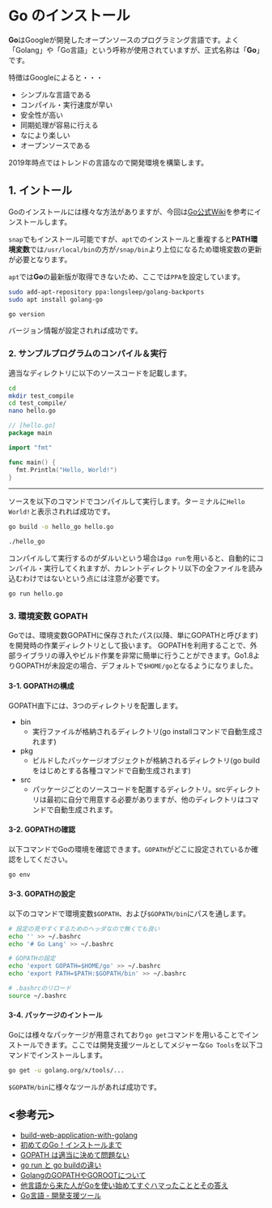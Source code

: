 # Go のインストール

**Go**はGoogleが開発したオープンソースのプログラミング言語です。よく「Golang」や「Go言語」という呼称が使用されていますが、正式名称は「**Go**」です。

特徴はGoogleによると・・・

- シンプルな言語である
- コンパイル・実行速度が早い
- 安全性が高い
- 同期処理が容易に行える
- なにより楽しい
- オープンソースである

2019年時点ではトレンドの言語なので開発環境を構築します。

## 1. イントール

Goのインストールには様々な方法がありますが、今回は[Go公式Wiki](https://github.com/golang/go/wiki/Ubuntu)を参考にインストールします。

`snap`でもインストール可能ですが、`apt`でのインストールと重複すると**PATH環境変数**では`/usr/local/bin`の方が`/snap/bin`より上位になるため環境変数の更新が必要となります。

`apt`では**Go**の最新版が取得できないため、ここでは`PPA`を設定しています。

```bash
sudo add-apt-repository ppa:longsleep/golang-backports
sudo apt install golang-go

go version
```

バージョン情報が設定されれば成功です。

### 2. サンプルプログラムのコンパイル＆実行

適当なディレクトリに以下のソースコードを記載します。

```bash
cd
mkdir test_compile
cd test_compile/
nano hello.go
```

```go
// [hello.go]
package main

import "fmt"

func main() {
  fmt.Println("Hello, World!")
}
```

---

ソースを以下のコマンドでコンパイルして実行します。ターミナルに`Hello World!`と表示されれば成功です。

```bash
go build -o hello_go hello.go

./hello_go
```

コンパイルして実行するのがダルいという場合は`go run`を用いると、自動的にコンパイル・実行してくれますが、カレントディレクトリ以下の全ファイルを読み込むわけではないという点には注意が必要です。

```bash
go run hello.go
```

### 3. 環境変数 GOPATH

Goでは、環境変数GOPATHに保存されたパス(以降、単にGOPATHと呼びます)を開発時の作業ディレクトリとして扱います。 GOPATHを利用することで、外部ライブラリの導入やビルド作業を非常に簡単に行うことができます。Go1.8よりGOPATHが未設定の場合、デフォルトで`$HOME/go`となるようになりました。

#### 3-1. GOPATHの構成

GOPATH直下には、3つのディレクトリを配置します。

- bin
  - 実行ファイルが格納されるディレクトリ(go installコマンドで自動生成されます)
- pkg
  - ビルドしたパッケージオブジェクトが格納されるディレクトリ(go buildをはじめとする各種コマンドで自動生成されます)
- src
  - パッケージごとのソースコードを配置するディレクトリ。srcディレクトリは最初に自分で用意する必要がありますが、他のディレクトリはコマンドで自動生成されます。

#### 3-2. GOPATHの確認

以下コマンドでGoの環境を確認できます。`GOPATH`がどこに設定されているか確認をしてください。

```bash
go env
```

#### 3-3. GOPATHの設定

以下のコマンドで環境変数`$GOPATH`、および`$GOPATH/bin`にパスを通します。

```bash
# 設定の見やすくするためのヘッダなので無くても良い
echo '' >> ~/.bashrc
echo '# Go Lang' >> ~/.bashrc

# GOPATHの設定
echo 'export GOPATH=$HOME/go' >> ~/.bashrc
echo 'export PATH=$PATH:$GOPATH/bin' >> ~/.bashrc

# .bashrcのリロード
source ~/.bashrc
```

#### 3-4. パッケージのイントール

Goには様々なパッケージが用意されており`go get`コマンドを用いることでインストールできます。ここでは開発支援ツールとしてメジャーな`Go Tools`を以下コマンドでインストールします。

```bash
go get -u golang.org/x/tools/...
```

`$GOPATH/bin`に様々なツールがあれば成功です。

## <参考元>

- [build-web-application-with-golang](https://github.com/astaxie/build-web-application-with-golang)
- [初めてのGo！インストールまで](https://qiita.com/inexp_eng4432/items/08dce692894c92ae08ee)
- [GOPATH は適当に決めて問題ない](https://qiita.com/yuku_t/items/c7ab1b1519825cc2c06f)
- [go run と go buildの違い](http://nununu.hatenablog.jp/entry/2016/09/20/210000)
- [GolangのGOPATHやGOROOTについて](https://tech.librastudio.co.jp/entry/index.php/2018/02/20/post-1792/)
- [他言語から来た人がGoを使い始めてすぐハマったこととその答え](https://qiita.com/mumoshu/items/0d2f2a13c6e9fc8da2a4)
- [Go言語 - 開発支援ツール](https://blog.y-yuki.net/entry/2018/08/08/011229)
